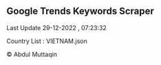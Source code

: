 

## Google Trends Keywords Scraper 
 
Last Update 29-12-2022 , 07:23:32

Country List :
VIETNAM.json



© Abdul Muttaqin 

